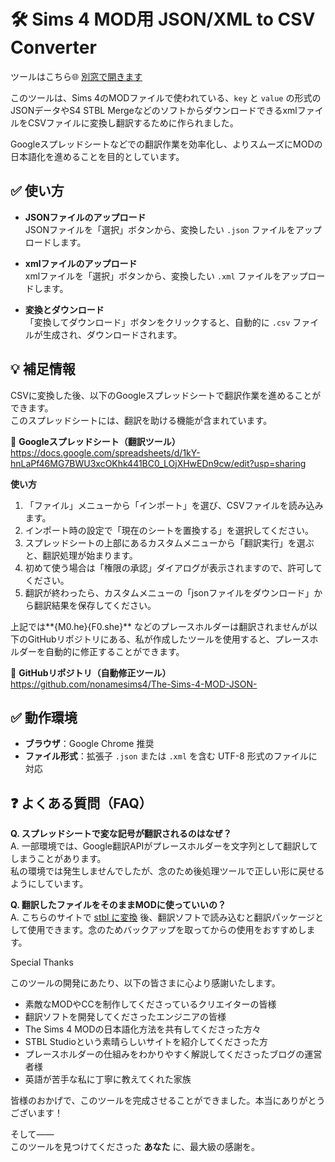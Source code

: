 # 🛠 Sims 4 MOD用 JSON/XML to CSV Converter

ツールはこちら🌐
<a href="https://nonamesims4.github.io/JSON-CSV-/" target="_blank">別窓で開きます</a>

このツールは、Sims 4のMODファイルで使われている、`key` と `value` の形式のJSONデータやS4 STBL MergeなどのソフトからダウンロードできるxmlファイルをCSVファイルに変換し翻訳するために作られました。

Googleスプレッドシートなどでの翻訳作業を効率化し、よりスムーズにMODの日本語化を進めることを目的としています。



## ✅ 使い方

- **JSONファイルのアップロード**  
  JSONファイルを「選択」ボタンから、変換したい `.json` ファイルをアップロードします。

- **xmlファイルのアップロード**  
  xmlファイルを「選択」ボタンから、変換したい `.xml` ファイルをアップロードします。

- **変換とダウンロード**  
  「変換してダウンロード」ボタンをクリックすると、自動的に `.csv` ファイルが生成され、ダウンロードされます。



## 💡 補足情報

CSVに変換した後、以下のGoogleスプレッドシートで翻訳作業を進めることができます。  
このスプレッドシートには、翻訳を助ける機能が含まれています。

📄 **Googleスプレッドシート（翻訳ツール）**  
https://docs.google.com/spreadsheets/d/1kY-hnLaPf46MG7BWU3xcOKhk441BC0_LOjXHwEDn9cw/edit?usp=sharing

**使い方**

1. 「ファイル」メニューから「インポート」を選び、CSVファイルを読み込みます。  
2. インポート時の設定で「現在のシートを置換する」を選択してください。  
3. スプレッドシートの上部にあるカスタムメニューから「翻訳実行」を選ぶと、翻訳処理が始まります。  
4. 初めて使う場合は「権限の承認」ダイアログが表示されますので、許可してください。  
5. 翻訳が終わったら、カスタムメニューの「jsonファイルをダウンロード」から翻訳結果を保存してください。  

上記では**{M0.he}{F0.she}** などのプレースホルダーは翻訳されませんが以下のGitHubリポジトリにある、私が作成したツールを使用すると、プレースホルダーを自動的に修正することができます。

🔧 **GitHubリポジトリ（自動修正ツール）**  
https://github.com/nonamesims4/The-Sims-4-MOD-JSON-


## ✅ 動作環境

- **ブラウザ**：Google Chrome 推奨  
- **ファイル形式**：拡張子 `.json` または `.xml` を含む UTF-8 形式のファイルに対応  

## ❓ よくある質問（FAQ）

**Q. スプレッドシートで変な記号が翻訳されるのはなぜ？**  
A. 一部環境では、Google翻訳APIがプレースホルダーを文字列として翻訳してしまうことがあります。  
私の環境では発生しませんでしたが、念のため後処理ツールで正しい形に戻せるようにしています。

**Q. 翻訳したファイルをそのままMODに使っていいの？**  
A. こちらのサイトで <a href="https://stbl.sims4toolkit.com/" target="_blank" rel="noopener noreferrer">stbl に変換</a> 後、翻訳ソフトで読み込むと翻訳パッケージとして使用できます。念のためバックアップを取ってからの使用をおすすめします。





Special Thanks

このツールの開発にあたり、以下の皆さまに心より感謝いたします。

- 素敵なMODやCCを制作してくださっているクリエイターの皆様  
- 翻訳ソフトを開発してくださったエンジニアの皆様  
- The Sims 4 MODの日本語化方法を共有してくださった方々  
- STBL Studioという素晴らしいサイトを紹介してくださった方  
- プレースホルダーの仕組みをわかりやすく解説してくださったブログの運営者様  
- 英語が苦手な私に丁寧に教えてくれた家族  

皆様のおかげで、このツールを完成させることができました。本当にありがとうございます！


そして――  
このツールを見つけてくださった **あなた** に、最大級の感謝を。
